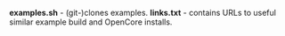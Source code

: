 
**examples.sh** - (git-)clones examples.
**links.txt** - contains URLs to useful similar example build and OpenCore installs.

